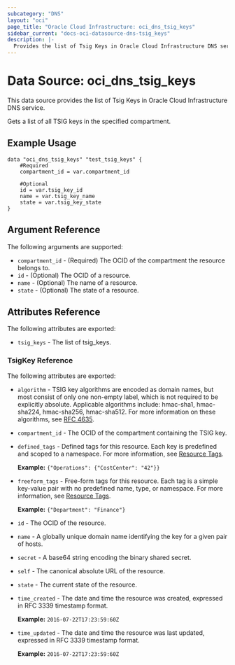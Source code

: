 ```yaml
---
subcategory: "DNS"
layout: "oci"
page_title: "Oracle Cloud Infrastructure: oci_dns_tsig_keys"
sidebar_current: "docs-oci-datasource-dns-tsig_keys"
description: |-
  Provides the list of Tsig Keys in Oracle Cloud Infrastructure DNS service
---
```


# Data Source: oci_dns_tsig_keys
This data source provides the list of Tsig Keys in Oracle Cloud Infrastructure DNS service.

Gets a list of all TSIG keys in the specified compartment.


## Example Usage

```hcl
data "oci_dns_tsig_keys" "test_tsig_keys" {
	#Required
	compartment_id = var.compartment_id

	#Optional
	id = var.tsig_key_id
	name = var.tsig_key_name
	state = var.tsig_key_state
}
```

## Argument Reference

The following arguments are supported:

* `compartment_id` - (Required) The OCID of the compartment the resource belongs to.
* `id` - (Optional) The OCID of a resource.
* `name` - (Optional) The name of a resource.
* `state` - (Optional) The state of a resource.


## Attributes Reference

The following attributes are exported:

* `tsig_keys` - The list of tsig_keys.

### TsigKey Reference

The following attributes are exported:

* `algorithm` - TSIG key algorithms are encoded as domain names, but most consist of only one non-empty label, which is not required to be explicitly absolute. Applicable algorithms include: hmac-sha1, hmac-sha224, hmac-sha256, hmac-sha512. For more information on these algorithms, see [RFC 4635](https://tools.ietf.org/html/rfc4635#section-2). 
* `compartment_id` - The OCID of the compartment containing the TSIG key.
* `defined_tags` - Defined tags for this resource. Each key is predefined and scoped to a namespace. For more information, see [Resource Tags](https://docs.cloud.oracle.com/iaas/Content/General/Concepts/resourcetags.htm).

	 **Example:** `{"Operations": {"CostCenter": "42"}}` 
* `freeform_tags` - Free-form tags for this resource. Each tag is a simple key-value pair with no predefined name, type, or namespace. For more information, see [Resource Tags](https://docs.cloud.oracle.com/iaas/Content/General/Concepts/resourcetags.htm).

	 **Example:** `{"Department": "Finance"}` 
* `id` - The OCID of the resource.
* `name` - A globally unique domain name identifying the key for a given pair of hosts.
* `secret` - A base64 string encoding the binary shared secret.
* `self` - The canonical absolute URL of the resource.
* `state` - The current state of the resource.
* `time_created` - The date and time the resource was created, expressed in RFC 3339 timestamp format.

	**Example:** `2016-07-22T17:23:59:60Z` 
* `time_updated` - The date and time the resource was last updated, expressed in RFC 3339 timestamp format.

	**Example:** `2016-07-22T17:23:59:60Z` 

